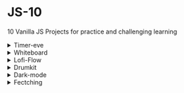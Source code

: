 # JS-10
10 Vanilla JS Projects for practice and challenging learning

<details>
<summary>Timer-eve</summary>
<img src="https://github.com/inline-arc/JS-10/assets/104635627/1b91a0a1-9e1b-452f-9bf3-aebcc1b7ddb2" width="1000">
</details>
<details>
<summary>Whiteboard</summary>
<img src="https://github.com/inline-arc/JS-10/assets/104635627/f4f6c281-4017-46ee-88d4-85ccecaec0ba" width="1000">
</details>
<details>
<summary>Lofi-Flow</summary>
<img src="https://github.com/inline-arc/JS-10/assets/104635627/cb032741-6c27-4bc6-91bc-bb1569d2da1b" width="1000">
</details>
<details>
<summary>Drumkit</summary>
<img src="https://github.com/inline-arc/JS-10/assets/104635627/9b0e5489-f1d1-42d0-8373-df28f5ddeaa5" width="1000">
</details>
<details>
<summary>Dark-mode</summary>
<img src="https://github.com/inline-arc/JS-10/assets/104635627/8fb699cd-003c-44c5-8ff1-f086d6b195e3" width="1000">
</details>
<details>
<summary>Fectching</summary>
<img src="https://github.com/inline-arc/JS-10/assets/104635627/06436aea-0043-4c5f-9d1d-400f3846ce19" width="1000">
</details>




